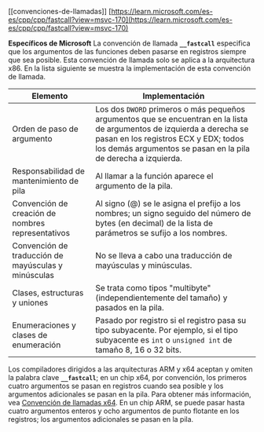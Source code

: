 [[convenciones-de-llamadas]]
[https://learn.microsoft.com/es-es/cpp/cpp/fastcall?view=msvc-170](https://learn.microsoft.com/es-es/cpp/cpp/fastcall?view=msvc-170)

**Específicos de Microsoft**
La convención de llamada **`__fastcall`** especifica que los argumentos de las funciones deben pasarse en registros siempre que sea posible. Esta convención de llamada solo se aplica a la arquitectura x86. En la lista siguiente se muestra la implementación de esta convención de llamada.

|Elemento|Implementación|
|---|---|
|Orden de paso de argumento|Los dos `DWORD` primeros o más pequeños argumentos que se encuentran en la lista de argumentos de izquierda a derecha se pasan en los registros ECX y EDX; todos los demás argumentos se pasan en la pila de derecha a izquierda.|
|Responsabilidad de mantenimiento de pila|Al llamar a la función aparece el argumento de la pila.|
|Convención de creación de nombres representativos|Al signo (@) se le asigna el prefijo a los nombres; un signo seguido del número de bytes (en decimal) de la lista de parámetros se sufijo a los nombres.|
|Convención de traducción de mayúsculas y minúsculas|No se lleva a cabo una traducción de mayúsculas y minúsculas.|
|Clases, estructuras y uniones|Se trata como tipos "multibyte" (independientemente del tamaño) y pasados en la pila.|
|Enumeraciones y clases de enumeración|Pasado por registro si el registro pasa su tipo subyacente. Por ejemplo, si el tipo subyacente es `int` o `unsigned int` de tamaño 8, 16 o 32 bits.|
Los compiladores dirigidos a las arquitecturas ARM y x64 aceptan y omiten la palabra clave **`__fastcall`**; en un chip x64, por convención, los primeros cuatro argumentos se pasan en registros cuando sea posible y los argumentos adicionales se pasan en la pila. Para obtener más información, vea [Convención de llamadas x64](https://learn.microsoft.com/es-es/cpp/build/x64-calling-convention?view=msvc-170). En un chip ARM, se puede pasar hasta cuatro argumentos enteros y ocho argumentos de punto flotante en los registros; los argumentos adicionales se pasan en la pila.